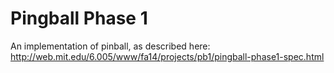 Pingball Phase 1
=======
An implementation of pinball, as described here: http://web.mit.edu/6.005/www/fa14/projects/pb1/pingball-phase1-spec.html
